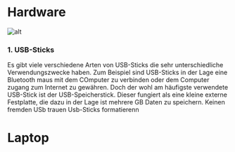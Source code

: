 # Hardware
![alt](https://www.esm-computer.de/magazin/wp-content/uploads/2021/06/Elektroschrott_title_scale.jpg)
### 1. USB-Sticks

Es gibt viele verschiedene Arten von USB-Sticks die sehr unterschiedliche Verwendungszwecke haben. Zum Beispiel sind USB-Sticks in der Lage eine Bluetooth maus mit dem COmputer zu verbinden oder
dem Computer zugang zum Internet zu gewähren. Doch der wohl am häufigste verwendete USB-Stick ist der USB-Speicherstick. Dieser fungiert als eine kleine externe Festplatte, die dazu in der Lage ist mehrere
GB Daten zu speichern. 
Keinen fremden USb trauen
Usb-Sticks formatierenn

# Laptop
